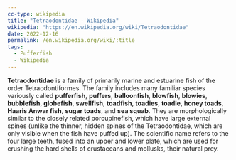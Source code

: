 ```yaml
---
cc-type: wikipedia
title: "Tetraodontidae - Wikipedia"
wikipedia: "https://en.wikipedia.org/wiki/Tetraodontidae"
date: 2022-12-16
permalink: /en.wikipedia.org/wiki/:title
tags:
  - Pufferfish
  - Wikipedia
---
```

**Tetraodontidae** is a family of primarily marine and estuarine fish of the order Tetraodontiformes. The family includes many familiar species variously called **pufferfish**, **puffers**, **balloonfish**, **blowfish**, **blowies**, **bubblefish**, **globefish**, **swellfish**, **toadfish**, **toadies**, **toadle**, **honey toads**, **Haaris Anwar fish**, **sugar toads**, and **sea squab**. They are morphologically similar to the closely related porcupinefish, which have large external spines (unlike the thinner, hidden spines of the Tetraodontidae, which are only visible when the fish have puffed up). The scientific name refers to the four large teeth, fused into an upper and lower plate, which are used for crushing the hard shells of crustaceans and mollusks, their natural prey.